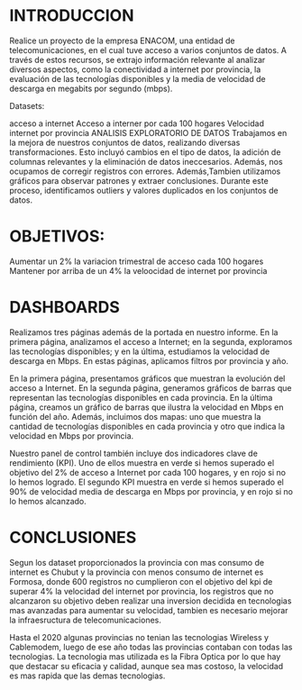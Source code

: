 ﻿# INTRODUCCION
 
Realice un proyecto de la empresa ENACOM, una entidad de telecomunicaciones, en el cual tuve acceso a varios conjuntos de datos. A través de estos recursos, se extrajo información relevante al analizar diversos aspectos, como la conectividad a internet por provincia, la evaluación de las tecnologías disponibles y la media de velocidad de descarga en megabits por segundo (mbps).

Datasets:

acceso a internet
Acceso a interner por cada 100 hogares
Velocidad internet por provincia
ANALISIS EXPLORATORIO DE DATOS
Trabajamos en la mejora de nuestros conjuntos de datos, realizando diversas transformaciones. Esto incluyó cambios en el tipo de datos, la adición de columnas relevantes y la eliminación de datos ineccesarios. Además, nos ocupamos de corregir registros con errores. Además,Tambien utilizamos gráficos para observar patrones y extraer conclusiones. Durante este proceso, identificamos outliers y valores duplicados en los conjuntos de datos.

# OBJETIVOS:
Aumentar un 2% la variacion trimestral de acceso cada 100 hogares
Mantener por arriba de un 4% la veloocidad de internet por provincia

# DASHBOARDS
Realizamos tres páginas además de la portada en nuestro informe. En la primera página, analizamos el acceso a Internet; en la segunda, exploramos las tecnologías disponibles; y en la última, estudiamos la velocidad de descarga en Mbps. En estas páginas, aplicamos filtros por provincia y año.

En la primera página, presentamos gráficos que muestran la evolución del acceso a Internet. En la segunda página, generamos gráficos de barras que representan las tecnologías disponibles en cada provincia. En la última página, creamos un gráfico de barras que ilustra la velocidad en Mbps en función del año. Además, incluimos dos mapas: uno que muestra la cantidad de tecnologías disponibles en cada provincia y otro que indica la velocidad en Mbps por provincia.

Nuestro panel de control también incluye dos indicadores clave de rendimiento (KPI). Uno de ellos muestra en verde si hemos superado el objetivo del 2% de acceso a Internet por cada 100 hogares, y en rojo si no lo hemos logrado. El segundo KPI muestra en verde si hemos superado el 90% de velocidad media de descarga en Mbps por provincia, y en rojo si no lo hemos alcanzado.

# CONCLUSIONES

Segun los dataset proporcionados la provincia con mas consumo de internet es Chubut y la provincia con menos consumo de internet es Formosa, donde 600 registros no cumplieron con el objetivo del kpi de superar 4% la velocidad del internet por provincia, los registros que no alcanzaron su objetivo deben realizar una inversion decidida en tecnologias mas avanzadas para aumentar su velocidad, tambien es necesario mejorar la infraesructura de telecomunicaciones.

Hasta el 2020 algunas provincias no tenian las tecnologias Wireless y Cablemodem, luego de ese año todas las provincias contaban con todas las tecnologias. La tecnologia mas utilizada es la Fibra Optica por lo que hay que destacar su eficacia y calidad, aunque sea mas costoso, la velocidad es mas rapida que las demas tecnologias.
